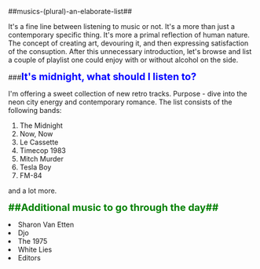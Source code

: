 ##musics-(plural)-an-elaborate-list##

<p>It's a fine line between listening to music or not. It's a more than just a contemporary specific thing. It's more a primal reflection of human nature. The concept of creating art, devouring it, and then expressing satisfaction of the consuption. After this unnecessary introduction, let's browse and list a couple of playlist one could enjoy with or without alcohol on the side.</p>

###<span style="color:blue;font-weight:700;font-size:20px">It's midnight, what should I listen to?</span>

I'm offering a sweet collection of new retro tracks. Purpose - dive into the neon city energy and contemporary romance. The list consists of the following bands:
<ol>
<li>The Midnight</li>
<li>Now, Now</li>
<li>Le Cassette</li>
<li>Timecop 1983</li>
<li>Mitch Murder</li>
<li>Tesla Boy</li>
<li>FM-84</li>
</ol>
and a lot more.


<span style="color:green;font-weight:700;font-size:20px">##Additional music to go through the day##</span>


  
<li>Sharon Van Etten</li>
<li>Djo</li>
<li>The 1975</li>
<li>White Lies</li>
<li>Editors</li>
